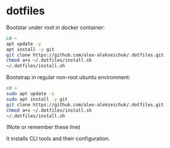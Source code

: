 # dotfiles

Bootstar under root in docker container:

```bash
cd ~
apt update -y
apt install -y git
git clone https://github.com/alex-alekseichuk/.dotfiles.git
chmod a+x ~/.dotfiles/install.sh
~/.dotfiles/install.sh
```

Bootstrap in regular non-root ubuntu environment:

```bash
cd ~
sudo apt update -y
sudo apt install -y git
git clone https://github.com/alex-alekseichuk/.dotfiles.git
chmod a+x ~/.dotfiles/install.sh
~/.dotfiles/install.sh
```

(Note or remember these line)

It installs CLI tools and their configuration.

